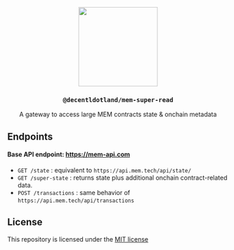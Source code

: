 <p align="center">
  <a href="https://decent.land">
    <img src="https://mem-home.vercel.app/icons/mem/mem-logo-v2.svg" height="180">
  </a>
  <h3 align="center"><code>@decentldotland/mem-super-read</code></h3>
  <p align="center">A gateway to access large MEM contracts state & onchain metadata </p>
</p>

## Endpoints

#### Base API endpoint: https://mem-api.com

- `GET /state` : equivalent to `https://api.mem.tech/api/state/`
- `GET /super-state` : returns state plus additional onchain contract-related data.
- `POST /transactions` : same behavior of `https://api.mem.tech/api/transactions`

## License
This repository is licensed under the [MIT license](./LICENSE)
